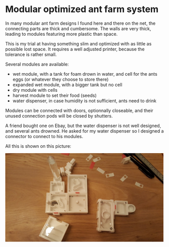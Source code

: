 # Modular optimized ant farm system

In many modular ant farm designs I found here and there on the net, the connecting parts are thick and cumbersome.
The walls are very thick, leading to modules featuring more plastic than space.

This is my trial at having something slim and optimized with as little as possible lost space.
It requires a well adjusted printer, because the tolerance is rather small.

Several modules are available:

- wet module, with a tank for foam drown in water, and cell for the ants eggs (or whatever they choose to store there)
- expanded wet module, with a bigger tank but no cell
- dry module with cells
- harvest module to set their food (seeds)
- water dispenser, in case humidity is not sufficient, ants need to drink

Modules can be connected with doors, optionnally closeable, and their unused connection pods will be closed by shutters.

A friend bought one on Ebay, but the water dispenser is not well designed, and several ants drowned. He asked for my water dispenser so I designed a connector to connect to his modules.

All this is shown on this picture:

<img width="500px" src="https://github.com/reivaxy/antFarm/blob/master/resources/antFarm.jpg?raw=true"/>
